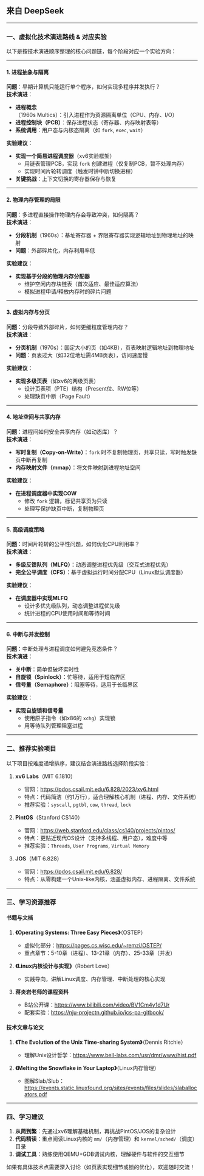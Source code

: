 ## 来自 DeepSeek

---

### **一、虚拟化技术演进路线 & 对应实验**
以下是按技术演进顺序整理的核心问题链，每个阶段对应一个实验方向：

---

#### **1. 进程抽象与隔离**
**问题**：早期计算机只能运行单个程序，如何实现多程序并发执行？  
**技术演进**：  
- **进程概念**（1960s Multics）：引入进程作为资源隔离单位（CPU、内存、I/O）  
- **进程控制块（PCB）**：保存进程状态（寄存器、内存映射表等）  
- **系统调用**：用户态与内核态隔离（如 `fork`, `exec`, `wait`）  

**实验建议**：  
- **实现一个简易进程调度器**（xv6实验框架）  
  - 用链表管理PCB，实现 `fork` 创建进程（仅复制PCB，暂不处理内存）  
  - 实现时间片轮转调度（触发时钟中断切换进程）  
- **关键挑战**：上下文切换的寄存器保存与恢复  

---

#### **2. 物理内存管理的局限**
**问题**：多进程直接操作物理内存会导致冲突，如何隔离？  
**技术演进**：  
- **分段机制**（1960s）：基址寄存器 + 界限寄存器实现逻辑地址到物理地址的映射  
- **问题**：外部碎片化，内存利用率低  

**实验建议**：  
- **实现基于分段的物理内存分配器**  
  - 维护空闲内存块链表（首次适应、最佳适应算法）  
  - 模拟进程申请/释放内存时的碎片问题  

---

#### **3. 虚拟内存与分页**
**问题**：分段导致外部碎片，如何更细粒度管理内存？  
**技术演进**：  
- **分页机制**（1970s）：固定大小的页（如4KB），页表映射逻辑地址到物理地址  
- **问题**：页表过大（如32位地址需4MB页表），访问速度慢  

**实验建议**：  
- **实现多级页表**（如xv6的两级页表）  
  - 设计页表项（PTE）结构（Present位、RW位等）  
  - 处理缺页中断（Page Fault）  

---

#### **4. 地址空间与共享内存**
**问题**：进程间如何安全共享内存（如动态库）？  
**技术演进**：  
- **写时复制（Copy-on-Write）**：`fork` 时不复制物理页，共享只读，写时触发缺页中断再复制  
- **内存映射文件（mmap）**：将文件映射到进程地址空间  

**实验建议**：  
- **在进程调度器中实现COW**  
  - 修改 `fork` 逻辑，标记共享页为只读  
  - 处理写保护缺页中断，复制物理页  

---

#### **5. 高级调度策略**
**问题**：时间片轮转的公平性问题，如何优化CPU利用率？  
**技术演进**：  
- **多级反馈队列（MLFQ）**：动态调整进程优先级（交互式进程优先）  
- **完全公平调度（CFS）**：基于虚拟运行时间分配CPU（Linux默认调度器）  

**实验建议**：  
- **在调度器中实现MLFQ**  
  - 设计多优先级队列，动态调整进程优先级  
  - 统计进程的CPU使用时间和等待时间  

---

#### **6. 中断与并发控制**
**问题**：中断处理与进程调度如何避免竞态条件？  
**技术演进**：  
- **关中断**：简单但破坏实时性  
- **自旋锁（Spinlock）**：忙等待，适用于短临界区  
- **信号量（Semaphore）**：阻塞等待，适用于长临界区  

**实验建议**：  
- **实现自旋锁和信号量**  
  - 使用原子指令（如x86的 `xchg`）实现锁  
  - 用等待队列管理阻塞进程  

---

### **二、推荐实验项目**
以下项目按难度递增排序，建议结合演进路线选择阶段实验：

1. **xv6 Labs**（MIT 6.1810）  
   - 官网：https://pdos.csail.mit.edu/6.828/2023/xv6.html  
   - 特点：代码简洁（约1万行），适合理解核心机制（进程、内存、文件系统）  
   - 推荐实验：`syscall`, `pgtbl`, `cow`, `thread`, `lock`

2. **PintOS**（Stanford CS140）  
   - 官网：https://web.stanford.edu/class/cs140/projects/pintos/  
   - 特点：更贴近现代OS设计（支持多线程、用户态），难度中等  
   - 推荐实验：`Threads`, `User Programs`, `Virtual Memory`

3. **JOS**（MIT 6.828）  
   - 官网：https://pdos.csail.mit.edu/6.828/  
   - 特点：从零构建一个Unix-like内核，涵盖虚拟内存、进程隔离、文件系统  

---

### **三、学习资源推荐**
#### **书籍与文档**  
1. **《Operating Systems: Three Easy Pieces》**（OSTEP）  
   - 虚拟化部分：https://pages.cs.wisc.edu/~remzi/OSTEP/  
   - 重点章节：5-10章（进程）、13-21章（内存）、25-33章（并发）  

2. **《Linux内核设计与实现》**（Robert Love）  
   - 实践导向，讲解Linux调度、内存管理、中断处理的核心实现  

3. **蒋炎岩老师的课程资料**  
   - B站公开课：https://www.bilibili.com/video/BV1Cm4y1d7Ur  
   - 配套实验：https://nju-projectn.github.io/ics-pa-gitbook/  

#### **技术文章与论文**  
1. **《The Evolution of the Unix Time-sharing System》**（Dennis Ritchie）  
   - 理解Unix设计哲学：https://www.bell-labs.com/usr/dmr/www/hist.pdf  

2. **《Melting the Snowflake in Your Laptop》**（Linux内存管理）  
   - 图解Slab/Slub：https://events.static.linuxfound.org/sites/events/files/slides/slaballocators.pdf  

---

### **四、学习建议**
1. **从简到繁**：先通过xv6理解基础机制，再挑战PintOS/JOS的复杂设计  
2. **代码精读**：重点阅读Linux内核的 `mm/`（内存管理）和 `kernel/sched/`（调度）目录  
3. **调试工具**：熟练使用QEMU+GDB调试内核，理解硬件与软件的交互细节  

如果有具体技术点需要深入讨论（如页表实现细节或锁的优化），欢迎随时交流！











## 











